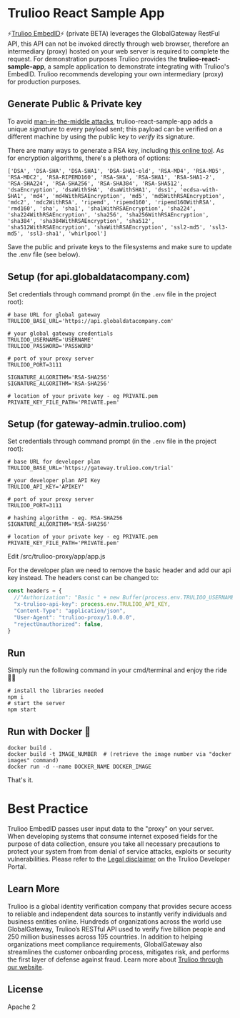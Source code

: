 # Trulioo React Sample App

⚡[Trulioo EmbedID](https://github.com/Trulioo/trulioo-react)⚡ (private BETA) leverages the GlobalGateway RestFul API, this API can not be invoked directly through web browser, therefore an intermediary (proxy) hosted on your web server is required to complete the request. For demonstration purposes Trulioo provides the **trulioo-react-sample-app**, a sample application to demonstrate integrating with Trulioo's EmbedID. Trulioo recommends developing your own intermediary (proxy) for production purposes.

## Generate Public & Private key
To avoid [man-in-the-middle attacks](https://en.wikipedia.org/wiki/Man-in-the-middle_attack), trulioo-react-sample-app adds a unique _signature_ to every payload sent; this payload can be verified on a different machine by using the public key to _verify_ its signature.

There are many ways to generate a RSA key, including [this online tool](http://travistidwell.com/jsencrypt/demo/). As for encryption algorithms, there's  a plethora of options:

```
['DSA', 'DSA-SHA', 'DSA-SHA1', 'DSA-SHA1-old', 'RSA-MD4', 'RSA-MD5', 'RSA-MDC2', 'RSA-RIPEMD160', 'RSA-SHA', 'RSA-SHA1', 'RSA-SHA1-2', 'RSA-SHA224', 'RSA-SHA256', 'RSA-SHA384', 'RSA-SHA512', 'dsaEncryption', 'dsaWithSHA', 'dsaWithSHA1', 'dss1', 'ecdsa-with-SHA1', 'md4', 'md4WithRSAEncryption', 'md5', 'md5WithRSAEncryption', 'mdc2', 'mdc2WithRSA', 'ripemd', 'ripemd160', 'ripemd160WithRSA', 'rmd160', 'sha', 'sha1', 'sha1WithRSAEncryption', 'sha224', 'sha224WithRSAEncryption', 'sha256', 'sha256WithRSAEncryption', 'sha384', 'sha384WithRSAEncryption', 'sha512', 'sha512WithRSAEncryption', 'shaWithRSAEncryption', 'ssl2-md5', 'ssl3-md5', 'ssl3-sha1', 'whirlpool']
  ```

Save the public and private keys to the filesystems and make sure to update the .env file (see below).

## Setup (for api.globaldatacompany.com)
Set credentials through command prompt (in the `.env` file in the project root):

```
# base URL for global gateway
TRULIOO_BASE_URL='https://api.globaldatacompany.com'

# your global gateway credentials
TRULIOO_USERNAME='USERNAME'
TRULIOO_PASSWORD='PASSWORD'

# port of your proxy server
TRULIOO_PORT=3111

SIGNATURE_ALGORITHM='RSA-SHA256'
SIGNATURE_ALGORITHM='RSA-SHA256'

# location of your private key - eg PRIVATE.pem
PRIVATE_KEY_FILE_PATH='PRIVATE.pem'
```

## Setup (for gateway-admin.trulioo.com)
Set credentials through command prompt (in the `.env` file in the project root):

```
# base URL for developer plan
TRULIOO_BASE_URL='https://gateway.trulioo.com/trial'

# your developer plan API Key
TRULIOO_API_KEY='APIKEY'

# port of your proxy server
TRULIOO_PORT=3111

# hashing algorithm - eg. RSA-SHA256
SIGNATURE_ALGORITHM='RSA-SHA256'

# location of your private key - eg PRIVATE.pem
PRIVATE_KEY_FILE_PATH='PRIVATE.pem'
```

Edit /src/trulioo-proxy/app/app.js

For the developer plan we need to remove the basic header and add our api key instead. The headers const can be changed to:

```javascript
const headers = {
  //"Authorization": "Basic " + new Buffer(process.env.TRULIOO_USERNAME + ':' + process.env.TRULIOO_PASSWORD).toString("base64"),
  "x-trulioo-api-key": process.env.TRULIOO_API_KEY,
  "Content-Type": "application/json",
  "User-Agent": "trulioo-proxy/1.0.0.0",
  "rejectUnauthorized": false,
}
```

## Run
Simply run the following command in your cmd/terminal and enjoy the ride 🎢🚀

```
# install the libraries needed
npm i
# start the server
npm start
```

## Run with Docker 🐳

```
docker build . 
docker build -t IMAGE_NUMBER  # (retrieve the image number via "docker images" command)
docker run -d --name DOCKER_NAME DOCKER_IMAGE
```

That's it.

# Best Practice

Trulioo EmbedID passes user input data to the "proxy" on your server. When developing systems that consume internet exposed fields for the purpose of data collection, ensure you take all necessary precautions to protect your system from from denial of service attacks, exploits or security vulnerabilities. Please refer to the [Legal disclaimer](https://developer.trulioo.com/docs/legal) on the Trulioo Developer Portal.

## Learn More

Trulioo is a global identity verification company that provides secure access to reliable and independent data sources to instantly verify individuals and business entities online. Hundreds of organizations across the world use GlobalGateway, Trulioo’s RESTful API used to verify five billion people and 250 million businesses across 195 countries. In addition to helping organizations meet compliance requirements, GlobalGateway also streamlines the customer onboarding process, mitigates risk, and performs the first layer of defense against fraud. Learn more about [Trulioo through our website](https://www.trulioo.com/). 

## License

Apache 2
